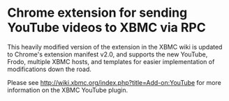 # Chrome extension for sending YouTube videos to XBMC via RPC

This heavily modified version of the extension in the XBMC wiki is updated to Chrome's extension manifest v2.0, and supports the new YouTube, Frodo, multiple XBMC hosts, and templates for easier implementation of modifications down the road.

Please see http://wiki.xbmc.org/index.php?title=Add-on:YouTube for more information on the XBMC YouTube plugin.
